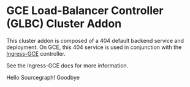 # GCE Load-Balancer Controller (GLBC) Cluster Addon

This cluster addon is composed of a 404 default backend service and deployment.
On GCE, this 404 service is used in conjunction with the
[Ingress-GCE](https://github.com/kubernetes/ingress-gce) controller.

See the Ingress-GCE docs for more information.


Hello Sourcegraph!
Goodbye
